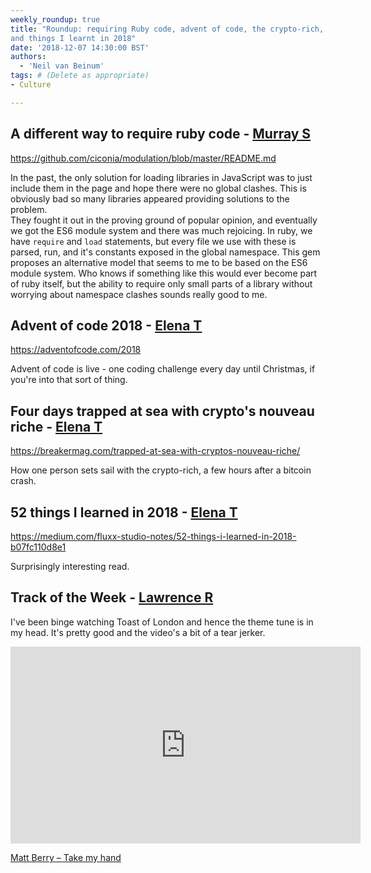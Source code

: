 ```yaml
---
weekly_roundup: true
title: "Roundup: requiring Ruby code, advent of code, the crypto-rich, 
and things I learnt in 2018"
date: '2018-12-07 14:30:00 BST'
authors:
  - 'Neil van Beinum'
tags: # (Delete as appropriate)
- Culture

---
```


## A different way to require ruby code - [Murray S](/people#murray-steele)

https://github.com/ciconia/modulation/blob/master/README.md

In the past, the only solution for loading libraries in JavaScript was to just
include them in the page and hope there were no global clashes.  This is
obviously bad so many libraries appeared providing solutions to the problem.  
They fought it out in the proving ground of popular opinion, and eventually we 
got the ES6 module system and there was much rejoicing.  In ruby, we have 
`require` and `load` statements, but every file we use with these is parsed, 
run, and it's constants exposed in the global namespace.  This gem proposes an 
alternative model that seems to me to be based on the ES6 module system.  Who 
knows if something like this would ever become part of ruby itself, but the 
ability to require only small parts of a library without worrying about 
namespace clashes sounds really good to me.

## Advent of code 2018 - [Elena T](/people#elena-tanasoiu)

https://adventofcode.com/2018

Advent of code is live - one coding challenge every day until Christmas, if you're into that sort of thing. 

## Four days trapped at sea with crypto's nouveau riche - [Elena T](/people#elena-tanasoiu)

https://breakermag.com/trapped-at-sea-with-cryptos-nouveau-riche/

How one person sets sail with the crypto-rich, a few hours after a bitcoin crash. 

## 52 things I learned in 2018 - [Elena T](/people#elena-tanasoiu)

https://medium.com/fluxx-studio-notes/52-things-i-learned-in-2018-b07fc110d8e1

Surprisingly interesting read.

## Track of the Week - [Lawrence R](/people#lawrence-richards)

I've been binge watching Toast of London and hence the theme tune is in my head. It's pretty good and the video's a bit of a tear jerker.

<iframe width="560" height="315" src="https://www.youtube.com/embed/Rdqu-HObUbo" frameborder="0" allowfullscreen></iframe>

[Matt Berry – Take my hand](https://www.youtube.com/watch?v=Rdqu-HObUbo)
